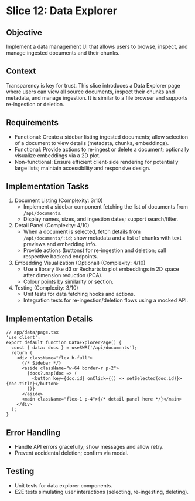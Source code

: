 # Slice 12: Data Explorer
## Objective
Implement a data management UI that allows users to browse, inspect, and manage ingested documents and their chunks.
## Context
Transparency is key for trust. This slice introduces a Data Explorer page where users can view all source documents, inspect their chunks and metadata, and manage ingestion. It is similar to a file browser and supports re-ingestion or deletion.
## Requirements
- Functional: Create a sidebar listing ingested documents; allow selection of a document to view details (metadata, chunks, embeddings).
- Functional: Provide actions to re-ingest or delete a document; optionally visualize embeddings via a 2D plot.
- Non-functional: Ensure efficient client-side rendering for potentially large lists; maintain accessibility and responsive design.
## Implementation Tasks
1. Document Listing (Complexity: 3/10)
   - Implement a sidebar component fetching the list of documents from `/api/documents`.
   - Display names, sizes, and ingestion dates; support search/filter.
2. Detail Panel (Complexity: 4/10)
   - When a document is selected, fetch details from `/api/documents/:id`; show metadata and a list of chunks with text previews and embedding info.
   - Provide actions (buttons) for re-ingestion and deletion; call respective backend endpoints.
3. Embedding Visualization (Optional) (Complexity: 4/10)
   - Use a library like d3 or Recharts to plot embeddings in 2D space after dimension reduction (PCA).
   - Colour points by similarity or section.
4. Testing (Complexity: 3/10)
   - Unit tests for data fetching hooks and actions.
   - Integration tests for re-ingestion/deletion flows using a mocked API.
## Implementation Details
```
// app/data/page.tsx
'use client';
export default function DataExplorerPage() {
  const { data: docs } = useSWR('/api/documents');
  return (
    <div className="flex h-full">
      {/* Sidebar */}
      <aside className="w-64 border-r p-2">
        {docs?.map(doc => (
          <button key={doc.id} onClick={() => setSelected(doc.id)}>{doc.title}</button>
        ))}
      </aside>
      <main className="flex-1 p-4">{/* detail panel here */}</main>
    </div>
  );
}
```
## Error Handling
- Handle API errors gracefully; show messages and allow retry.
- Prevent accidental deletion; confirm via modal.
## Testing
- Unit tests for data explorer components.
- E2E tests simulating user interactions (selecting, re-ingesting, deleting).
